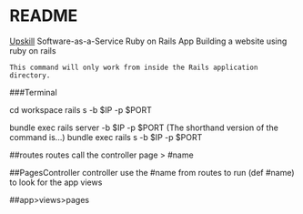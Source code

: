 # README

[Upskill](http://upskillcourses.com) Software-as-a-Service Ruby on Rails App
Building a website using ruby on rails



    This command will only work from inside the Rails application directory.

###Terminal

cd workspace
rails s -b $IP -p $PORT

bundle exec rails server -b $IP -p $PORT
(The shorthand version of the command is...)
bundle exec rails s -b $IP -p $PORT

##routes
routes call the controller page >  #name

##PagesController
controller use the #name from routes to run (def #name) to look for the app views

##app>views>pages

